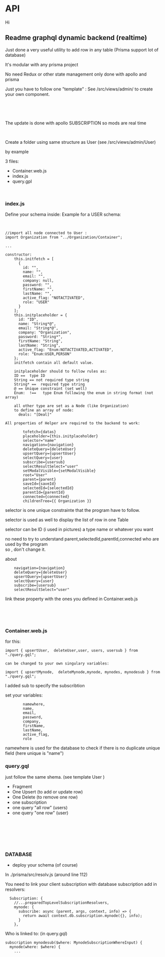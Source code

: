 # API

Hi

## Readme graphql dynamic backend (realtime) 

Just done a very useful utility to add row in any table (Prisma support lot of database)

It's modular with any prisma project

No need Redux or other state management only done with apollo and prisma 

Just you have to follow one "template" : See /src/views/admin/ to create your own component.


&nbsp;

&nbsp;

The update is done with apollo SUBSCRIPTION so mods are real time
&nbsp;

&nbsp;


Create a folder using same structure as User (see /src/views/admin/User)

by example

3 files:
- Container.web.js
- index.js
- query.gpl


&nbsp;


### index.js 
Define your schema inside:
Example for a USER schema:

&nbsp; 
```
//import all node connected to User :
import Organization from "../Organization/Container";

...

constructor:
    this.initfetch = [
      {
        id: "",
        name: "",
        email: "",
        company: null,
        password: "",
        firstName: "",
        lastName: "",
        active_flag: "NOTACTIVATED",
        role: "USER"
      }
    ];
    this.initplaceholder = {
      id: "ID",
      name: "String*@",
      email: "String*@",
      company: "Organization",
      password: "String*",
      firstName: "String",
      lastName: "String",
      active_flag: "Enum:NOTACTIVATED,ACTIVATED",
      role: "Enum:USER,PERSON"
    };
    initfetch contain all default value.

    initplaceholder should to follow rules as:
    ID ==  type ID
    String == not required type string
    String* ==  required type string
    @ == Unique constraint (set well)
    Enum:  !==   type Enum following the enum in string format (not array)

    all other type are set as a Node (like Organization)
    to define an array of node:
      deals: "[Deal]"

All properties of Helper are required to the backend to work:

        tofetch={datas}
        placeholder={this.initplaceholder}
        selector="name"
        navigation={navigation}
        deleteQuery={deleteUser}
        upsertQuery={upsertUser}
        selectQuery={user}
        subscribe={usersub}
        selectResultSelect="user"
        setModalVisible={setModalVisible}
        root="User"
        parent={parent}
        saveId={saveId}
        selectedId={selectedId}
        parentId={parentId}
        connected={connected}
        childrenTree={{ Organization }} 

```

selector is one unique constrainte that the program have to follow.

selector is used as well to display the list of row in one Table 

selector can be ID (i used in pictures) a type name or whatever you want


no need to try to understand parent,selectedId,parentId,connected who are used by the program  
so , don't change it.

about 

        navigation={navigation}
        deleteQuery={deleteUser}
        upsertQuery={upsertUser}
        selectQuery={user}
        subscribe={usersub}
        selectResultSelect="user"

link these property with the ones you defined in Container.web.js


&nbsp;

&nbsp;

### Container.web.js

for this:
```
import { upsertUser,  deleteUser,user, users, usersub } from "./query.gql";

can be changed to your own singulary variables:

import { upsertMynode,  deleteMynode,mynode, mynodes, mynodesub } from "./query.gql";
```
I added sub to specify the subscribtion 

set your variables: 
```
        namewhere,
        name,
        email,
        password,
        company,
        firstName,
        lastName,
        active_flag,
        role
```

namewhere is used for the database to check if there is no duplicate unique field (here unique is "name")


### query.gql
just follow the same shema. (see template User )
- Fragment 
- One Upsert (to add or update row)
- One Delete (to remove one row) 
- one subscription 
- one query "all row" (users)
- one query "one row" (user)

&nbsp;

&nbsp;

&nbsp;

### DATABASE

- deploy your schema (of course)

In ./prisma/src/resolv.js (around line 112)

You need to link your client subscription with database subscription
 add in resolvers:

```
  Subscription: {
    //...preparedTopLevelSubscriptionResolvers,
    mynode: {
      subscribe: async (parent, args, context, info) => {
        return await context.db.subscription.mynode({}, info);
      }
    },

```

Who is linked to:   (in query.gql)
```
subscription mynodesub($where: MynodeSubscriptionWhereInput) {
  mynode(where: $where) {
    ...


```    
    














